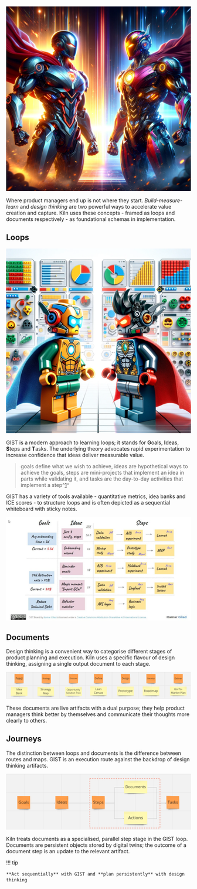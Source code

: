 ![Hero](assets/hero_1.png)

Where product managers end up is not where they start. _Build-measure-learn_ and _design thinking_ are two powerful ways to accelerate value creation and capture. Kiln uses these concepts - framed as loops and documents respectively - as foundational schemas in implementation.

## Loops

![Step](assets/hero_4.png)

GIST is a modern approach to learning loops; it stands for **G**oals, **I**deas, **S**teps and **T**asks. The underlying theory advocates rapid experimentation to increase confidence that ideas deliver measurable value.

> goals define what we wish to achieve, ideas are hypothetical ways to achieve the goals, steps are mini-projects that implement an idea in parts while validating it, and tasks are the day-to-day activities that implement a step^[1](https://itamargilad.com/book-evidence-guided/)^

GIST has a variety of tools available - quantitative metrics, idea banks and ICE scores - to structure loops and is often depicted as a sequential whiteboard with sticky notes.

![GIST](assets/gist_1.jpg)

## Documents

Design thinking is a convenient way to categorise different stages of product planning and execution. Kiln uses a specific flavour of design thinking, assigning a single output document to each stage.

![designthinking](assets/designthinking_2.png)

These documents are live artifacts with a dual purpose; they help product managers think better by themselves and communicate their thoughts more clearly to others.

## Journeys

The distinction between loops and documents is the difference between routes and maps. GIST is an execution route against the backdrop of design thinking artifacts.

![Modified GIST](assets/designthinking_3.png)

Kiln treats documents as a specialised, parallel step stage in the GIST loop. Documents are persistent objects stored by digital twins; the outcome of a document step is an update to the relevant artifact.

!!! tip

    **Act sequentially** with GIST and **plan persistently** with design thinking
